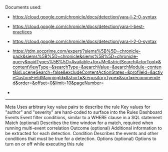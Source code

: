 Documents used:
 - https://cloud.google.com/chronicle/docs/detection/yara-l-2-0-syntax

 - https://cloud.google.com/chronicle/docs/detection/yara-l-best-practices

 - https://cloud.google.com/chronicle/docs/detection/yara-l-2-0-syntax

 - https://tdm.socprime.com/expert/?siems%5B%5D=chronicle-pack&siems%5B%5D=chronicle&siems%5B%5D=chronicle-query&paidTypes%5B%5D=Available+for+Me&strictSearchActorTool=&contentViewType=&searchType=&searchValue=&searchModule=content&isLuceneSearch=false&excludeContentActionStates=&profileId=&activeCustomFieldMappingId=&short=&repositoryType=&sort=recommended&order=&offset=0&limit=10&pageNumber=

 - 
-----------------------------------------------------------------------------------------


Meta
Uses arbitrary key value pairs to describe the rule
Key values for "author" and "severity" are hard-coded to surface into the Rules Dashboard
Events
Event filter conditions, similar to a WHERE clause in a SQL statement
Match (optional)
Describes the time window for a match, required when running multi-event correlation
Outcome (optional)
Additional information to be extracted for each detection.
Condition
Describes the events and other conditions that must be true for a detection.
Options (optional)
Options to turn on or off while executing this rule
